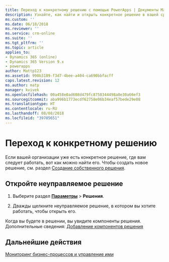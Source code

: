```yaml
---
title: Переход к конкретному решению с помощью PowerApps | Документы Майкрософт
description: Узнайте, как найти и открыть конкретное решение в вашей среде
ms.custom: ''
ms.date: 06/18/2018
ms.reviewer: ''
ms.service: crm-online
ms.suite: ''
ms.tgt_pltfrm: ''
ms.topic: article
applies_to:
- Dynamics 365 (online)
- Dynamics 365 Version 9.x
- powerapps
author: Mattp123
ms.assetid: 990b3189-f3d7-4bee-a404-ca690bbfacff
caps.latest.revision: 12
ms.author: matp
manager: kvivek
ms.openlocfilehash: 00a458e0ad608d479fc8758344498a0e30a66ef3
ms.sourcegitcommit: aba996b1773ecdf62758e06b34eaf57bede29e08
ms.translationtype: HT
ms.contentlocale: ru-RU
ms.lasthandoff: 08/08/2018
ms.locfileid: "39705651"
---
```

# <a name="navigate-to-a-specific-solution"></a>Переход к конкретному решению

Если вашей организации уже есть конкретное решение, где вам следует работать, вот как можно найти его. Чтобы создать новое решение, см. раздел [Создание собственного решения](create-solution.md).  
  
## <a name="open-an-unmanaged-solution"></a>Откройте неуправляемое решение  
  
1. Выберите раздел **[Параметры](../model-driven-apps/advanced-navigation.md#settings)** > **Решения**.  
  
2. Дважды щелкните неуправляемое решение, в котором вы хотите работать, чтобы открыть его.  
  
 Когда вы будете в решении, вы увидите компоненты решения. Дополнительные сведения: [Добавление компонентов решения](solutions-overview.md)  

 ## <a name="next-steps"></a>Дальнейшие действия
[Мониторинг бизнес-процессов и управление ими](/flow/monitor-manage-processes)
